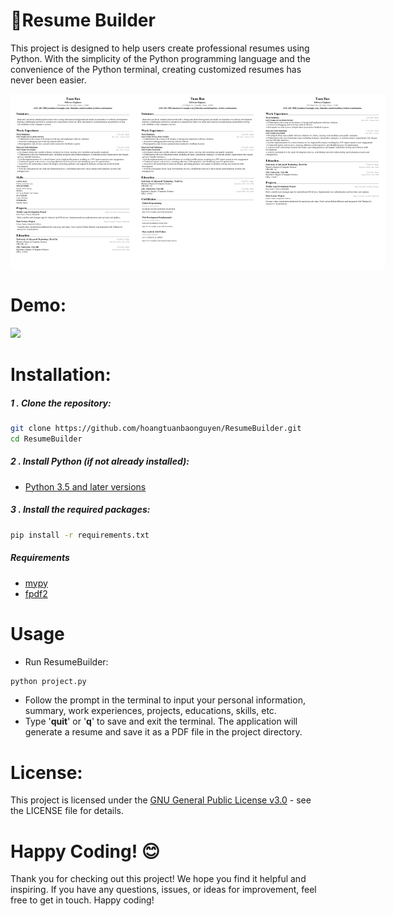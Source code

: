 # 📝Resume Builder

This project is designed to help users create professional resumes using Python. With the simplicity of the Python programming language and the convenience of the Python terminal, creating customized resumes has never been easier.

<!-- Example resumes -->
<div style="width: 200px; height: 282px; display: flex; flex-direction: row; justify-content: space-between;">
    <img src="sample/sample_resume_01.png" alt="Sample Resume 1" style="width: 200px; height: 282px;">
    <img src="sample/sample_resume_02.png" alt="Sample Resume 2" style="width: 200px; height: 282px;">
    <img src="sample/sample_resume_03.png" alt="Sample Resume 2" style="width: 200px; height: 282px;">
</div>

# Demo:
<img src="sample/sample_demo.gif" width="600"/>

# Installation:
##### 1 . Clone the repository:
```bash
git clone https://github.com/hoangtuanbaonguyen/ResumeBuilder.git
cd ResumeBuilder
```
##### 2 . Install Python (if not already installed):

* [Python 3.5 and later versions](https://www.python.org/downloads/)

##### 3 . Install the required packages:


```bash
pip install -r requirements.txt
```

##### Requirements
* [mypy](https://mypy.readthedocs.io/en/stable/)
* [fpdf2](https://pypi.org/project/fpdf2/)
# Usage
- Run ResumeBuilder:
```bash
python project.py
```
- Follow the prompt in the terminal to input your personal information, summary, work experiences, projects, educations, skills, etc.
- Type '**quit**' or '**q**' to save and exit the terminal. The application will generate a resume and save it as a PDF file in the project directory.

# License:

This project is licensed under the [GNU General Public License v3.0](LICENSE) - see the LICENSE file for details.
# Happy Coding! 😊

Thank you for checking out this project! We hope you find it helpful and inspiring. If you have any questions, issues, or ideas for improvement, feel free to get in touch. Happy coding!



